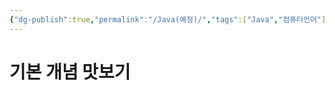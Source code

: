 ```yaml
---
{"dg-publish":true,"permalink":"/Java(예정)/","tags":["Java","컴퓨터언어"],"created":"2024-02-06T20:34:26.244+09:00","updated":"2024-02-08T15:45:44.060+09:00"}
---
```



# 기본 개념 맛보기